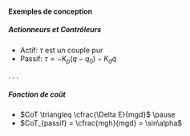 #### Exemples de conception

##### Actionneurs et Contrôleurs

- Actif: $\tau$ est un couple pur
- Passif: $\tau = -K_p(q-q_0)-K_d\dot q$

. . .

##### Fonction de coût
- $CoT \triangleq \cfrac{\Delta E}{mgd}$ \pause
- $CoT_{passif} = \cfrac{mgh}{mgd} = \sin\alpha$


